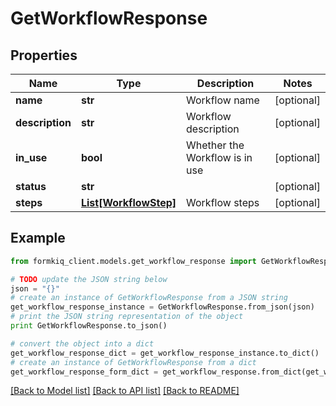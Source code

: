 # GetWorkflowResponse


## Properties

Name | Type | Description | Notes
------------ | ------------- | ------------- | -------------
**name** | **str** | Workflow name | [optional] 
**description** | **str** | Workflow description | [optional] 
**in_use** | **bool** | Whether the Workflow is in use | [optional] 
**status** | **str** |  | [optional] 
**steps** | [**List[WorkflowStep]**](WorkflowStep.md) | Workflow steps | [optional] 

## Example

```python
from formkiq_client.models.get_workflow_response import GetWorkflowResponse

# TODO update the JSON string below
json = "{}"
# create an instance of GetWorkflowResponse from a JSON string
get_workflow_response_instance = GetWorkflowResponse.from_json(json)
# print the JSON string representation of the object
print GetWorkflowResponse.to_json()

# convert the object into a dict
get_workflow_response_dict = get_workflow_response_instance.to_dict()
# create an instance of GetWorkflowResponse from a dict
get_workflow_response_form_dict = get_workflow_response.from_dict(get_workflow_response_dict)
```
[[Back to Model list]](../README.md#documentation-for-models) [[Back to API list]](../README.md#documentation-for-api-endpoints) [[Back to README]](../README.md)


